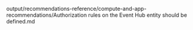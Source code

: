 output/recommendations-reference/compute-and-app-recommendations/Authorization rules on the Event Hub entity should be defined.md